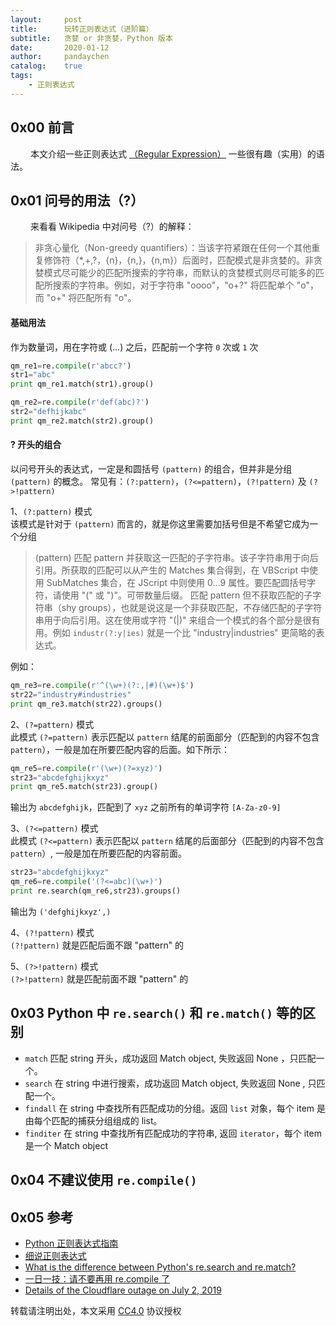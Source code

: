```yaml
---
layout:     post
title:      玩转正则表达式（进阶篇）
subtitle:   贪婪 or 非贪婪，Python 版本
date:       2020-01-12
author:     pandaychen
catalog:    true
tags:
    - 正则表达式
---
```


##  0x00    前言
&emsp;&emsp; 本文介绍一些正则表达式 [（Regular Expression）](https://zh.wikipedia.org/wiki/%E6%AD%A3%E5%88%99%E8%A1%A8%E8%BE%BE%E5%BC%8F) 一些很有趣（实用）的语法。

## 0x01 问号的用法（?）
&emsp;&emsp; 来看看 Wikipedia 中对问号（?）的解释：
>   非贪心量化（Non-greedy quantifiers）：当该字符紧跟在任何一个其他重复修饰符（*,+,?，{n}，{n,}，{n,m}）后面时，匹配模式是非贪婪的。非贪婪模式尽可能少的匹配所搜索的字符串，而默认的贪婪模式则尽可能多的匹配所搜索的字符串。例如，对于字符串 "oooo"，"o+?" 将匹配单个 "o"，而 "o+" 将匹配所有 "o"。

####	基础用法
作为数量词，用在字符或 (...) 之后，匹配前一个字符 `0` 次或 `1` 次

```python
qm_re1=re.compile(r'abcc?')
str1="abc"
print qm_re1.match(str1).group()

qm_re2=re.compile(r'def(abc)?')
str2="defhijkabc"
print qm_re2.match(str2).group()
```

####   ? 开头的组合
以问号开头的表达式，一定是和圆括号 `(pattern)` 的组合，但并非是分组 `(pattern)` 的概念。 常见有：`(?:pattern)`，`(?<=pattern)`，`(?!pattern)` 及 `(?>!pattern)`

1、`(?:pattern)` 模式<br>
该模式是针对于 `(pattern)` 而言的，就是你这里需要加括号但是不希望它成为一个分组
> (pattern)	匹配 pattern 并获取这一匹配的子字符串。该子字符串用于向后引用。所获取的匹配可以从产生的 Matches 集合得到，在 VBScript 中使用 SubMatches 集合，在 JScript 中则使用 $0…$9 属性。要匹配圆括号字符，请使用 "\(" 或 "\)"。可带数量后缀。
> 匹配 pattern 但不获取匹配的子字符串（shy groups），也就是说这是一个非获取匹配，不存储匹配的子字符串用于向后引用。这在使用或字符 "(|)" 来组合一个模式的各个部分是很有用。例如 `industr(?:y|ies)` 就是一个比 "industry|industries" 更简略的表达式。

例如：
```python
qm_re3=re.compile(r'^(\w+)(?:,|#)(\w+)$')
str22="industry#industries"
print qm_re3.match(str22).groups()
```

2、`(?=pattern)` 模式<br>
此模式 `(?=pattern)` 表示匹配以 `pattern` 结尾的前面部分（匹配到的内容不包含 `pattern`），一般是加在所要匹配内容的后面。如下所示：
```python
qm_re5=re.compile(r'(\w+)(?=xyz)')
str23="abcdefghijkxyz"
print qm_re5.match(str23).group()
```
输出为 `abcdefghijk`，匹配到了 `xyz` 之前所有的单词字符 `[A-Za-z0-9]`

3、`(?<=pattern)` 模式<br>
此模式 `(?<=pattern)` 表示匹配以 `pattern` 结尾的后面部分（匹配到的内容不包含 `pattern`）, 一般是加在所要匹配的内容前面。

```python
str23="abcdefghijkxyz"
qm_re6=re.compile('(?<=abc)(\w+)')
print re.search(qm_re6,str23).groups()
```
输出为 `('defghijkxyz',)`

4、`(?!pattern)` 模式<br>
`(?!pattern)` 就是匹配后面不跟 "pattern" 的

5、`(?>!pattern)` 模式<br>
`(?>!pattern)` 就是匹配前面不跟 "pattern" 的


##	0x03    Python 中 `re.search()` 和 `re.match()` 等的区别
-   `match`
匹配 string 开头，成功返回 Match object, 失败返回 None ，只匹配一个。
-   `search`
在 string 中进行搜索，成功返回 Match object, 失败返回 None , 只匹配一个。
-   `findall`
在 string 中查找所有匹配成功的分组。返回 `list` 对象，每个 item 是由每个匹配的捕获分组组成的 list。
-   `finditer`
在 string 中查找所有匹配成功的字符串, 返回 `iterator`，每个 item 是一个 Match object


##  0x04    不建议使用 `re.compile()`

##  0x05    参考
-   [Python 正则表达式指南](https://www.cnblogs.com/huxi/archive/2010/07/04/1771073.html)
-	[细说正则表达式](https://www.jianshu.com/p/147fab022566)
-   [What is the difference between Python's re.search and re.match?](http://stackoverflow.com/questions/180986/what-is-the-difference-between-pythons-re-search-and-re-match)
-   [一日一技：请不要再用 re.compile 了](https://mp.weixin.qq.com/s?__biz=MzI2MzEwNTY3OQ%3D%3D&mid=2648977413&idx=1&sn=705b2055e7cd4b2caaf94eb67f236315&chksm=f2506de5c527e4f39159139a806e3f2b43b0682831c3e1caa26f8ad2b51ad59cf82b9ecf8968&scene=27)
-   [Details of the Cloudflare outage on July 2, 2019](https://blog.cloudflare.com/details-of-the-cloudflare-outage-on-july-2-2019/)

转载请注明出处，本文采用 [CC4.0](http://creativecommons.org/licenses/by-nc-nd/4.0/) 协议授权
